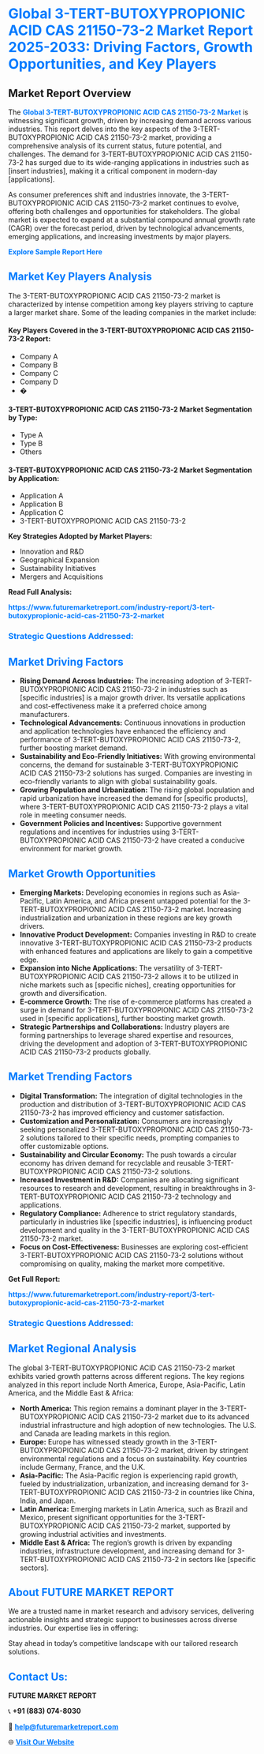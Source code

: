 <h1 style="color: #007BFF;">Global 3-TERT-BUTOXYPROPIONIC ACID CAS 21150-73-2 Market Report 2025-2033: Driving Factors, Growth Opportunities, and Key Players</h1>

<section id="overview">
<h2>Market Report Overview</h2>
<p>The <a href="https://www.futuremarketreport.com/industry-report/3-tert-butoxypropionic-acid-cas-21150-73-2-market" style="color: #007BFF; text-decoration: none;"><strong>Global 3-TERT-BUTOXYPROPIONIC ACID CAS 21150-73-2 Market</strong></a> is witnessing significant growth, driven by increasing demand across various industries. This report delves into the key aspects of the 3-TERT-BUTOXYPROPIONIC ACID CAS 21150-73-2 market, providing a comprehensive analysis of its current status, future potential, and challenges. The demand for 3-TERT-BUTOXYPROPIONIC ACID CAS 21150-73-2 has surged due to its wide-ranging applications in industries such as [insert industries], making it a critical component in modern-day [applications].</p>
<p>As consumer preferences shift and industries innovate, the 3-TERT-BUTOXYPROPIONIC ACID CAS 21150-73-2 market continues to evolve, offering both challenges and opportunities for stakeholders. The global market is expected to expand at a substantial compound annual growth rate (CAGR) over the forecast period, driven by technological advancements, emerging applications, and increasing investments by major players.</p>
</section>

<section id="overview">
<p><a href="https://www.futuremarketreport.com/request-sample/reportId=119395" style="color: #007BFF; text-decoration: none;"><strong>Explore Sample Report Here</strong></a></p>
</section>

<section id="key-players">
<h2 style="color: #007BFF;">Market Key Players Analysis</h2>
<p>The 3-TERT-BUTOXYPROPIONIC ACID CAS 21150-73-2 market is characterized by intense competition among key players striving to capture a larger market share. Some of the leading companies in the market include:</p>
<h4>Key Players Covered in the 3-TERT-BUTOXYPROPIONIC ACID CAS 21150-73-2 Report:</h4>
<ul><li>Company A</li><li>Company B</li><li>Company C</li><li>Company D</li><li>�</li></ul>
<h4>3-TERT-BUTOXYPROPIONIC ACID CAS 21150-73-2 Market Segmentation by Type:</h4>
<ul><li>Type A</li><li>Type B</li><li>Others</li></ul>

<h4>3-TERT-BUTOXYPROPIONIC ACID CAS 21150-73-2 Market Segmentation by Application:</h4>
<ul><li>Application A</li><li>Application B</li><li>Application C</li><li>3-TERT-BUTOXYPROPIONIC ACID CAS 21150-73-2</li></ul>
<p><strong>Key Strategies Adopted by Market Players:</strong></p>
<ul>
<li>Innovation and R&D</li>
<li>Geographical Expansion</li>
<li>Sustainability Initiatives</li>
<li>Mergers and Acquisitions</li>
</ul>
</section>

<section>
<p><strong>Read Full Analysis: </strong></p><a href="https://www.futuremarketreport.com/industry-report/3-tert-butoxypropionic-acid-cas-21150-73-2-market" style="color: #007BFF; text-decoration: none;"><strong>https://www.futuremarketreport.com/industry-report/3-tert-butoxypropionic-acid-cas-21150-73-2-market</strong></a>
<h3 style="color: #007BFF;">Strategic Questions Addressed:</h3>
</section>

<section id="driving-factors">
<h2 style="color: #007BFF;">Market Driving Factors</h2>
<ul>
<li><strong>Rising Demand Across Industries:</strong> The increasing adoption of 3-TERT-BUTOXYPROPIONIC ACID CAS 21150-73-2 in industries such as [specific industries] is a major growth driver. Its versatile applications and cost-effectiveness make it a preferred choice among manufacturers.</li>
<li><strong>Technological Advancements:</strong> Continuous innovations in production and application technologies have enhanced the efficiency and performance of 3-TERT-BUTOXYPROPIONIC ACID CAS 21150-73-2, further boosting market demand.</li>
<li><strong>Sustainability and Eco-Friendly Initiatives:</strong> With growing environmental concerns, the demand for sustainable 3-TERT-BUTOXYPROPIONIC ACID CAS 21150-73-2 solutions has surged. Companies are investing in eco-friendly variants to align with global sustainability goals.</li>
<li><strong>Growing Population and Urbanization:</strong> The rising global population and rapid urbanization have increased the demand for [specific products], where 3-TERT-BUTOXYPROPIONIC ACID CAS 21150-73-2 plays a vital role in meeting consumer needs.</li>
<li><strong>Government Policies and Incentives:</strong> Supportive government regulations and incentives for industries using 3-TERT-BUTOXYPROPIONIC ACID CAS 21150-73-2 have created a conducive environment for market growth.</li>
</ul>
</section>

<section id="growth-opportunities">
<h2 style="color: #007BFF;">Market Growth Opportunities</h2>
<ul>
<li><strong>Emerging Markets:</strong> Developing economies in regions such as Asia-Pacific, Latin America, and Africa present untapped potential for the 3-TERT-BUTOXYPROPIONIC ACID CAS 21150-73-2 market. Increasing industrialization and urbanization in these regions are key growth drivers.</li>
<li><strong>Innovative Product Development:</strong> Companies investing in R&D to create innovative 3-TERT-BUTOXYPROPIONIC ACID CAS 21150-73-2 products with enhanced features and applications are likely to gain a competitive edge.</li>
<li><strong>Expansion into Niche Applications:</strong> The versatility of 3-TERT-BUTOXYPROPIONIC ACID CAS 21150-73-2 allows it to be utilized in niche markets such as [specific niches], creating opportunities for growth and diversification.</li>
<li><strong>E-commerce Growth:</strong> The rise of e-commerce platforms has created a surge in demand for 3-TERT-BUTOXYPROPIONIC ACID CAS 21150-73-2 used in [specific applications], further boosting market growth.</li>
<li><strong>Strategic Partnerships and Collaborations:</strong> Industry players are forming partnerships to leverage shared expertise and resources, driving the development and adoption of 3-TERT-BUTOXYPROPIONIC ACID CAS 21150-73-2 products globally.</li>
</ul>
</section>

<section id="trending-factors">
<h2 style="color: #007BFF;">Market Trending Factors</h2>
<ul>
<li><strong>Digital Transformation:</strong> The integration of digital technologies in the production and distribution of 3-TERT-BUTOXYPROPIONIC ACID CAS 21150-73-2 has improved efficiency and customer satisfaction.</li>
<li><strong>Customization and Personalization:</strong> Consumers are increasingly seeking personalized 3-TERT-BUTOXYPROPIONIC ACID CAS 21150-73-2 solutions tailored to their specific needs, prompting companies to offer customizable options.</li>
<li><strong>Sustainability and Circular Economy:</strong> The push towards a circular economy has driven demand for recyclable and reusable 3-TERT-BUTOXYPROPIONIC ACID CAS 21150-73-2 solutions.</li>
<li><strong>Increased Investment in R&D:</strong> Companies are allocating significant resources to research and development, resulting in breakthroughs in 3-TERT-BUTOXYPROPIONIC ACID CAS 21150-73-2 technology and applications.</li>
<li><strong>Regulatory Compliance:</strong> Adherence to strict regulatory standards, particularly in industries like [specific industries], is influencing product development and quality in the 3-TERT-BUTOXYPROPIONIC ACID CAS 21150-73-2 market.</li>
<li><strong>Focus on Cost-Effectiveness:</strong> Businesses are exploring cost-efficient 3-TERT-BUTOXYPROPIONIC ACID CAS 21150-73-2 solutions without compromising on quality, making the market more competitive.</li>
</ul>
</section>

<section>
<p><strong>Get Full Report: </strong></p><a href="https://www.futuremarketreport.com/industry-report/3-tert-butoxypropionic-acid-cas-21150-73-2-market" style="color: #007BFF; text-decoration: none;"><strong>https://www.futuremarketreport.com/industry-report/3-tert-butoxypropionic-acid-cas-21150-73-2-market</strong></a>
<h3 style="color: #007BFF;">Strategic Questions Addressed:</h3>
</section>


<section id="regional-analysis">
<h2 style="color: #007BFF;">Market Regional Analysis</h2>
<p>The global 3-TERT-BUTOXYPROPIONIC ACID CAS 21150-73-2 market exhibits varied growth patterns across different regions. The key regions analyzed in this report include North America, Europe, Asia-Pacific, Latin America, and the Middle East & Africa:</p>
<ul>
<li><strong>North America:</strong> This region remains a dominant player in the 3-TERT-BUTOXYPROPIONIC ACID CAS 21150-73-2 market due to its advanced industrial infrastructure and high adoption of new technologies. The U.S. and Canada are leading markets in this region.</li>
<li><strong>Europe:</strong> Europe has witnessed steady growth in the 3-TERT-BUTOXYPROPIONIC ACID CAS 21150-73-2 market, driven by stringent environmental regulations and a focus on sustainability. Key countries include Germany, France, and the U.K.</li>
<li><strong>Asia-Pacific:</strong> The Asia-Pacific region is experiencing rapid growth, fueled by industrialization, urbanization, and increasing demand for 3-TERT-BUTOXYPROPIONIC ACID CAS 21150-73-2 in countries like China, India, and Japan.</li>
<li><strong>Latin America:</strong> Emerging markets in Latin America, such as Brazil and Mexico, present significant opportunities for the 3-TERT-BUTOXYPROPIONIC ACID CAS 21150-73-2 market, supported by growing industrial activities and investments.</li>
<li><strong>Middle East & Africa:</strong> The region’s growth is driven by expanding industries, infrastructure development, and increasing demand for 3-TERT-BUTOXYPROPIONIC ACID CAS 21150-73-2 in sectors like [specific sectors].</li>
</ul>
</section>

<footer>
<h2 style="color: #007BFF;">About FUTURE MARKET REPORT</h2>
<p>We are a trusted name in market research and advisory services, delivering actionable insights and strategic support to businesses across diverse industries. Our expertise lies in offering:</p>

<p>Stay ahead in today’s competitive landscape with our tailored research solutions.</p>

<h2 style="color: #007BFF;">Contact Us:</h2>
<p><strong>FUTURE MARKET REPORT</strong></p>
<p>📞 <strong>+91 (883) 074-8030</strong></p>
<p>📧 <strong><a href="mailto:help@futuremarketreport.com" style="color: #007BFF;">help@futuremarketreport.com</a></strong></p>
<p>🌐 <strong><a href="https://www.futuremarketreport.com/" style="color: #007BFF;">Visit Our Website</a></strong></p>
</footer>